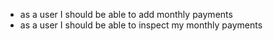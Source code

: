 - as a user I should be able to add monthly payments
- as a user I should be able to inspect my monthly payments